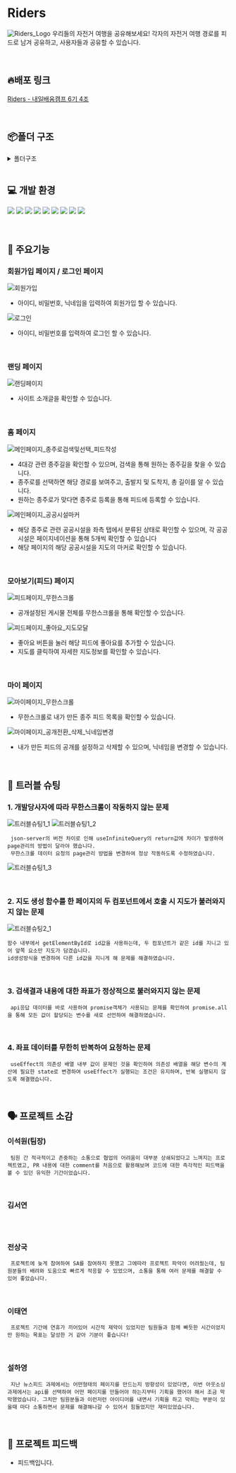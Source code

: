 # Riders
![Riders_Logo](https://github.com/user-attachments/assets/57338532-295a-4f82-8703-6f93d5afbfdf)
우리들의 자전거 여행을 공유해보세요!
각자의 자전거 여행 경로를 피드로 남겨 공유하고, 사용자들과 공유할 수 있습니다.

<br/>

## 🔥배포 링크

[Riders - 내일배움캠프 6기 4조](https://naver.com)

<br/>

## 📦폴더 구조

<details>
<summary>폴더구조</summary>
 </details>

<br/>

## 💻 개발 환경

![](https://img.shields.io/badge/JavaScript-F7DF1E?style=for-the-badge&logo=JavaScript&logoColor=white)
![](https://img.shields.io/badge/HTML5-E34F26?style=for-the-badge&logo=html5&logoColor=white)
![](https://img.shields.io/badge/CSS3-1572B6?style=for-the-badge&logo=css3&logoColor=white)
![](https://img.shields.io/badge/React-20232A?style=for-the-badge&logo=react&logoColor=61DAFB)
![](https://img.shields.io/badge/styled--components-DB7093?style=for-the-badge&logo=styled-components&logoColor=white)
![](https://img.shields.io/badge/Axios-5A29E4?style=for-the-badge&logo=axios&logoColor=white)
![](https://img.shields.io/badge/TanstackQuery-FF4154?style=for-the-badge&logo=reactquery&logoColor=white)
![](https://img.shields.io/badge/Zustand-181818?style=for-the-badge)
![](https://img.shields.io/badge/JsonServer-181818?style=for-the-badge)

<br/>

## 🔧 주요기능

### 회원가입 페이지 / 로그인 페이지
![회원가입](https://github.com/user-attachments/assets/3f26a045-c21c-41ab-ace5-76d4b79f58ef)
- 아이디, 비밀번호, 닉네임을 입력하여 회원가입 할 수 있습니다.

![로그인](https://github.com/user-attachments/assets/9e9e83e9-8147-4050-9ae3-6149992cd5b5)
- 아이디, 비밀번호를 입력하여 로그인 할 수 있습니다.

<br/>

### 랜딩 페이지
![랜딩페이지](https://github.com/user-attachments/assets/4f3f54f3-6c89-49d7-b9c9-8fde2c96578c)
- 사이트 소개글을 확인할 수 있습니다.

<br/>

### 홈 페이지
![메인페이지_종주로검색및선택_피드작성](https://github.com/user-attachments/assets/38e630b1-b692-4386-b521-35b195a1b193)
- 4대강 관련 종주길을 확인할 수 있으며, 검색을 통해 원하는 종주길을 찾을 수 있습니다.
- 종주로를 선택하면 해당 경로를 보여주고, 출발지 및 도착지, 총 길이를 알 수 있습니다.
- 원하는 종주로가 맞다면 종주로 등록을 통해 피드에 등록할 수 있습니다.

![메인페이지_공공시설마커](https://github.com/user-attachments/assets/901def0b-b1ed-49e2-9e6f-b5ef7e496055)
- 해당 종주로 관련 공공시설을 좌측 탭에서 분류된 상태로 확인할 수 있으며, 각 공공시설은 페이지네이션을 통해 5개씩 확인할 수 있습니다
- 해당 페이지의 해당 공공시설을 지도의 마커로 확인할 수 있습니다.

<br/>

### 모아보기(피드) 페이지
![피드페이지_무한스크롤](https://github.com/user-attachments/assets/eca7cab2-12dc-4b64-b557-3aca0a922017)
- 공개설정된 게시물 전체를 무한스크롤을 통해 확인할 수 있습니다.

![피드페이지_좋아요_지도모달](https://github.com/user-attachments/assets/6783d118-fde0-4d55-a6e9-6308faa6d5ef)
- 좋아요 버튼을 눌러 해당 피드에 좋아요를 추가할 수 있습니다.
- 지도를 클릭하여 자세한 지도정보를 확인할 수 있습니다.

<br/>

### 마이 페이지
![마이페이지_무한스크롤](https://github.com/user-attachments/assets/f04f0cc4-f7cc-45c8-b78b-88ffa43f7b2b)
- 무한스크롤로 내가 만든 종주 피드 목록을 확인할 수 있습니다.

![마이페이지_공개전환_삭제_닉네임변경](https://github.com/user-attachments/assets/8e2f2fa9-3e9f-4e0a-ba03-2a51556ca4af)
- 내가 만든 피드의 공개를 설정하고 삭제할 수 있으며, 닉네임을 변경할 수 있습니다.

<br/>

## 🏹 트러블 슈팅

### 1. 개발당사자에 따라 무한스크롤이 작동하지 않는 문제

![트러블슈팅1_1](https://github.com/user-attachments/assets/814b88c6-18e9-4e12-8563-96ee56482d6c)
![트러블슈팅1_2](https://github.com/user-attachments/assets/af1ef95d-7bab-4688-b58f-516c0231ce9c)
```
 json-server의 버전 차이로 인해 useInfiniteQuery의 return값에 차이가 발생하여 page관리의 방법이 달라야 했습니다.
 무한스크롤 데이터 요청의 page관리 방법을 변경하여 정상 작동하도록 수정하였습니다.
```
![트러블슈팅1_3](https://github.com/user-attachments/assets/3d8fd192-782c-4014-b9f8-31d0d73329bd)

<br />

### 2. 지도 생성 함수를 한 페이지의 두 컴포넌트에서 호출 시 지도가 불러와지지 않는 문제

![트러블슈팅2_1](https://github.com/user-attachments/assets/8dfbac11-fc29-4602-a072-8208ece2b341)
```
함수 내부에서 getElementById로 id값을 사용하는데, 두 컴포넌트가 같은 id를 지니고 있어 앞쪽 요소만 지도가 담겼습니다.
id생성방식을 변경하여 다른 id값을 지니게 해 문제를 해결하였습니다.
```
<br />

### 3. 검색결과 내용에 대한 좌표가 정상적으로 불러와지지 않는 문제
```
 api응답 데이터를 바로 사용하여 promise객체가 사용되는 문제를 확인하여 promise.all을 통해 모든 값이 할당되는 변수를 새로 선언하여 해결하였습니다.
```
<br />

### 4. 좌표 데이터를 무한히 반복하여 요청하는 문제
```
 useEffect의 의존성 배열 내부 값이 문제인 것을 확인하여 의존성 배열을 해당 변수의 계산에 필요한 state로 변경하여 useEffect가 실행되는 조건은 유지하며, 반복 실행되지 않도록 해결했습니다.
```
<br />

## 🗣️ 프로젝트 소감

### 이석원(팀장)

```
 팀원 간 적극적이고 존중하는 소통으로 협업의 어려움이 대부분 상쇄되었다고 느껴지는 프로젝트였고, PR 내용에 대한 comment를 처음으로 활용해보며 코드에 대한 즉각적인 피드백을 볼 수 있던 유익한 기간이었습니다.
```

<br/>

### 김서연

```

```

<br/>

### 전상국

```
 프로젝트에 늦게 참여하여 SA를 참여하지 못했고 그에따라 프로젝트 파악이 어려웠는데, 팀원분들의 배려와 도움으로 빠르게 적응할 수 있었으며, 소통을 통해 여러 문제를 해결할 수 있어 좋았습니다.
```

<br/>

### 이태연

```
 프로젝트 기간에 연휴가 끼어있어 시간적 제약이 있었지만 팀원들과 함께 빠듯한 시간이었지만 원하는 목표는 달성한 거 같아 기분이 좋습니다!
```

<br/>

### 설하영

```
 지난 뉴스피드 과제에서는 어떤형태의 페이지를 만드는지 방향성이 있었다면, 이번 아웃소싱 과제에서는 api를 선택하여 어떤 페이지를 만들어야 하는지부터 기획을 했어야 해서 조금 막막했었습니다. 그치만 팀원분들과 이런저런 아이디어를 내면서 기획을 하고 막히는 부분이 있을때 마다 소통하면서 문제를 해결해나갈 수 있어서 힘들었지만 재미있었습니다.
```

<br/>

## 📗 프로젝트 피드백

- 피드백입니다.
